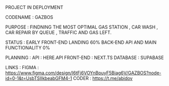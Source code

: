 PROJECT IN DEPLOYMENT

CODENAME : GAZBOS

PURPOSE : FINDNING THE MOST OPTIMAL GAS STATION , CAR WASH , CAR REPAIR BY QUEUE , TRAFFIC AND GAS LEFT.

STATUS : EARLY FRONT-END LANDING 60% BACK-END API AND MAIN FUNCTIONALITY 0%

PLANNING :
  API : HERE.API
  FRONT-END : NEXT.TS
  DATABASE : SUPABASE 

LINKS : 
  FIGMA : https://www.figma.com/design/I6tFj6VOYnBpuyF5Biag6V/GAZBOS?node-id=0-1&t=UsbTSIIkbeabGFM4-1
  CODER : https://t.me/abidov
  
